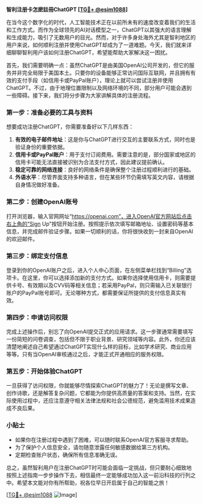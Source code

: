 **智利注册卡怎麽註冊ChatGPT [[TG💪+ @esim1088](https://t.me/s/esim1088)]**

在当今这个数字化的时代，人工智能技术正在以前所未有的速度改变着我们的生活和工作方式。而作为全球领先的AI对话模型之一，ChatGPT以其强大的语言理解和生成能力，吸引了无数用户的目光。然而，对于许多身处海外尤其是智利地区的用户来说，如何顺利注册并使用ChatGPT却成为了一道难题。今天，我们就来详细聊聊智利用户该如何注册ChatGPT，希望能帮助大家解决这一困扰。

首先，我们需要明确一点：虽然ChatGPT是由美国OpenAI公司开发的，但它的服务并非完全局限于美国本土。只要你的设备能够正常访问国际互联网，并且拥有有效的支付手段（如信用卡或PayPal账户），理论上就可以尝试注册并使用ChatGPT。不过，由于地理位置限制以及网络环境的不同，部分用户可能会遇到一些障碍。接下来，我们将分步骤为大家讲解具体的注册流程。

### 第一步：准备必要的工具与资料

想要成功注册ChatGPT，你需要准备好以下几样东西：

1. **有效的电子邮件地址**：这是你与ChatGPT进行交互的主要联系方式，同时也是验证身份的重要依据。
2. **信用卡或PayPal账户**：用于支付订阅费用。需要注意的是，部分国家或地区的信用卡可能无法直接被识别为合法支付方式，因此建议提前确认。
3. **稳定可靠的网络连接**：良好的网络条件是确保整个注册过程顺利进行的基础。
4. **外语水平**：尽管界面支持多种语言，但在某些环节仍需填写英文内容，请根据自身情况做好准备。

### 第二步：创建OpenAI账号

打开浏览器，输入官网网址“https://openai.com”，进入OpenAI官方网站后点击右上角的“Sign Up”按钮开始注册。按照提示依次填写邮箱地址、设置密码等基本信息，并完成邮件验证步骤。如果一切顺利的话，你将很快收到一封来自OpenAI的欢迎邮件。

### 第三步：绑定支付信息

登录到你的OpenAI账户之后，进入个人中心页面，在左侧菜单栏找到“Billing”选项卡。在这里，你可以选择添加新的支付方式。如果你选择使用信用卡，则需要提供卡号、有效期以及CVV码等相关信息；若采用PayPal，则只需输入已关联银行账户的PayPal账号即可。无论哪种方式，都需要保证所提供的支付信息真实有效。

### 第四步：申请访问权限

完成上述操作后，别忘了向OpenAI提交正式的应用请求。这一步骤通常需要填写一份简短的问卷调查，包括但不限于职业背景、研究领域等内容。此外，你还应该清楚地阐述自己希望通过ChatGPT实现什么样的目标，比如学术研究、商业应用等等。只有当OpenAI审核通过之后，才能正式开通相应的服务权限。

### 第五步：开始体验ChatGPT

一旦获得了访问权限，你就能够尽情探索ChatGPT的魅力了！无论是撰写文章、创作诗歌，还是解答复杂问题，它都能为你提供高质量的答案和支持。当然，在实际使用过程中，还应注意遵守相关法律法规和社会公德规范，避免滥用技术成果造成不良后果。

### 小贴士

- 如果你在注册过程中遇到了困难，可以随时联系OpenAI官方客服寻求帮助。
- 为了保护个人信息安全，请勿随意泄露任何敏感数据给第三方机构。
- 定期检查账户状态，确保所有信息准确无误。

总之，虽然智利用户在注册ChatGPT时可能会面临一定挑战，但只要耐心细致地按照上述指南一步步操作下去，相信最终一定能够成功加入这一前沿科技的行列之中。希望本文能对你有所帮助，祝各位早日开启属于自己的智能之旅！

[[TG💪+ @esim1088](https://t.me/s/esim1088) ![Image](https://i.postimg.cc/4NQfJmqS/Snipaste-2025-05-13-00-14-12.png)]